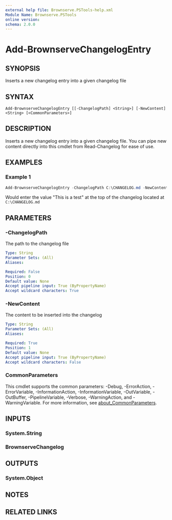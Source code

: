```yaml
---
external help file: Brownserve.PSTools-help.xml
Module Name: Brownserve.PSTools
online version:
schema: 2.0.0
---
```


# Add-BrownserveChangelogEntry

## SYNOPSIS
Inserts a new changelog entry into a given changelog file

## SYNTAX

```
Add-BrownserveChangelogEntry [[-ChangelogPath] <String>] [-NewContent] <String> [<CommonParameters>]
```

## DESCRIPTION
Inserts a new changelog entry into a given changelog file.
You can pipe new content directly into this cmdlet from Read-Changelog for ease of use.

## EXAMPLES

### Example 1
```powershell
Add-BrownserveChangelogEntry -ChangelogPath C:\CHANGELOG.md -NewContent "This is a test"
```

Would enter the value "This is a test" at the top of the changelog located at `C:\CHANGELOG.md`

## PARAMETERS

### -ChangelogPath
The path to the changelog file

```yaml
Type: String
Parameter Sets: (All)
Aliases:

Required: False
Position: 0
Default value: None
Accept pipeline input: True (ByPropertyName)
Accept wildcard characters: True
```

### -NewContent
The content to be inserted into the changelog

```yaml
Type: String
Parameter Sets: (All)
Aliases:

Required: True
Position: 1
Default value: None
Accept pipeline input: True (ByPropertyName)
Accept wildcard characters: False
```

### CommonParameters
This cmdlet supports the common parameters: -Debug, -ErrorAction, -ErrorVariable, -InformationAction, -InformationVariable, -OutVariable, -OutBuffer, -PipelineVariable, -Verbose, -WarningAction, and -WarningVariable. For more information, see [about_CommonParameters](http://go.microsoft.com/fwlink/?LinkID=113216).

## INPUTS

### System.String
### BrownserveChangelog
## OUTPUTS

### System.Object
## NOTES

## RELATED LINKS

